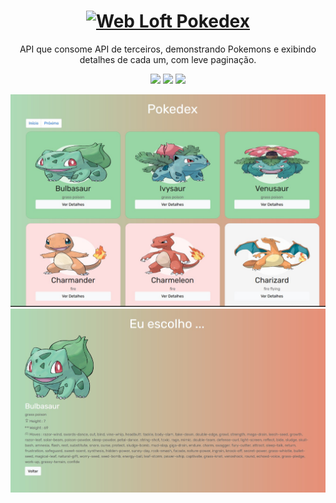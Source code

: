 <h1 align="center">
    <a href="/">
        <img src="https://assets.pokemon.com/assets/cms2/img/misc/countries/pt/country_detail_pokemon.png" alt="Web Loft" width="30" height="24">
                    Pokedex
    </a>
</h1>
<p align="center"> API que consome API de terceiros, demonstrando Pokemons 
e exibindo detalhes de cada um, com leve paginação.</p>

<p align="center">
    <img src="https://img.shields.io/static/v1?label=PHP&message=8&color=7159c1&style=for-the-badge&logo=ghost"/>
    <img src="https://img.shields.io/static/v1?label=LARAVEL&message=8&color=e63946&style=for-the-badge&logo=ghost"/>
    <img src="https://img.shields.io/static/v1?label=BOOTSTRAP&message=5&color=6930c3&style=for-the-badge&logo=ghost"/>
</p>

![Show](https://github.com/caiosfg/Pokedex/blob/main/pokedex/public/img/img_1.jpg)
![Details](https://github.com/caiosfg/Pokedex/blob/main/pokedex/public/img/img_2.jpg)
